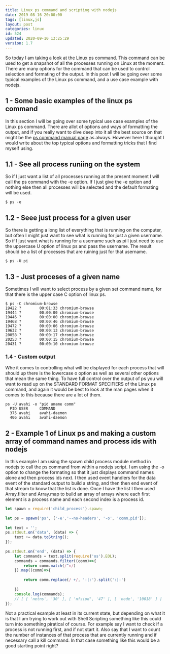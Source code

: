 ```yaml
---
title: Linux ps command and scripting with nodejs
date: 2019-08-16 20:00:00
tags: [linux,js]
layout: post
categories: linux
id: 524
updated: 2020-09-10 13:25:29
version: 1.7
---
```


So today I am taking a look at the Linux ps command. This command can be used to get a snapshot of all the processes running on Linux at the moment. There are many options for the command that can be used to control selection and formating of the output. In this post I will be going over some typical examples of the Linux ps command, and a use case example with nodejs.

<!-- more -->

## 1 - Some basic examples of the linux ps command

In this section I will be going over some typical use case examples of the Linux ps command. There are allot of options and ways of formatting the output, and if you really want to dive deep into it all the best source on that might be the [ps command manual page](https://www.man7.org/linux/man-pages/man1/ps.1.html) as always. However here I thought I would write about the top typical options and formatting tricks that I find myself using.

## 1.1 - See all process runiing on the system

So if I just want a list of all processes running at the present moment I will call the ps command with the -e option. If I just give the -e option and nothing else then all processes will be selected and the default formating will be used.

```
$ ps -e
```

## 1.2 - Seee just process for a given user

So there is getting a long list of everything that is running on the computer, but often I might just want to see what is running for just a given username. So if I just want what is running for a username such as pi I just need to use the uppercase U option of linux ps and pass the username. The result should be a list of processes that are ruining just for that username.

```
$ ps -U pi
```

## 1.3 - Just proceses of a given name

Sometimes I will want to select process by a given set command name, for that there is the upper case C option of linux ps.

```
$ ps -C chromium-browse
19422 ?        00:01:33 chromium-browse
19444 ?        00:00:00 chromium-browse
19446 ?        00:00:00 chromium-browse
19468 ?        00:00:46 chromium-browse
19472 ?        00:00:06 chromium-browse
19632 ?        00:00:13 chromium-browse
20058 ?        00:00:17 chromium-browse
20253 ?        00:00:15 chromium-browse
20431 ?        00:00:10 chromium-browse
```

### 1.4 - Custom output

Whe it comes to controlling what will be displayed for each process that will should up there is the lowercase o option as well as several other options that mean the same thing. To have full control over the output of ps you will want to read up on the STANDARD FORMAT SPECIFIERS of the Linux ps command, and again it would be best to look at the man pages when it comes to this because there are a lot of them.

```
ps -U avahi -o "pid uname comm"
  PID USER     COMMAND
  375 avahi    avahi-daemon
  406 avahi    avahi-daemon
```

## 2 - Example 1 of Linux ps and making a custom array of command names and process ids with nodejs

In this example I am using the spawn child process module method in nodejs to call the ps command from within a nodejs script. I am using the -o option to change the formating so that it just displays command names alone and then process ids next. I then used event handlers for the data event of the standard output to build a string, and then then end event of that stream to know that the list is done. Once I have the list I then used Array.filter and Array.map to build an array of arrays where each first element is a process name and each second index is a process id.

```js
let spawn = require('child_process').spawn;
 
let ps = spawn('ps', ['-e','--no-headers', '-o', 'comm,pid']);
 
let text = '';
ps.stdout.on('data', (data) => {
    text += data.toString();
});
 
ps.stdout.on('end', (data) => {
    let commands = text.split(require('os').EOL);
    commands = commands.filter((comm)=>{
        return comm.match(/^n/)
    }).map((comm)=>{
        
        return comm.replace(/ +/, ':|:').split(':|:')
        
    })
    console.log(commands);
    // [ [ 'netns', '30' ], [ 'nfsiod', '47' ], [ 'node', '10018' ] ]
});
```

Not a practical example at least in its current state, but depending on what it is that I am trying to work out with Shell Scripting something like this could turn into something piratical of course. For example say I want to check if a process is not running first, and if not start it. Also say that I want to count the number of instances of that process that are currently running and if necessary call a kill command. In that case something like this would be a good starting point right?